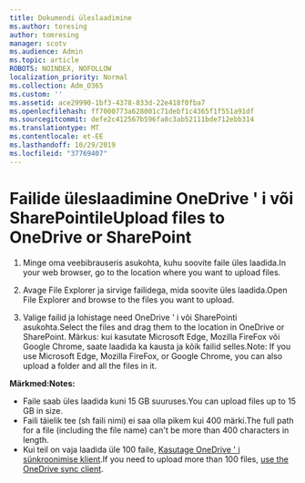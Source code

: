 ```yaml
---
title: Dokumendi üleslaadimine
ms.author: toresing
author: tomresing
manager: scotv
ms.audience: Admin
ms.topic: article
ROBOTS: NOINDEX, NOFOLLOW
localization_priority: Normal
ms.collection: Adm_O365
ms.custom: ''
ms.assetid: ace29990-1bf3-4378-833d-22e418f0fba7
ms.openlocfilehash: ff7000773a628001c71debf1c4365f1f551a91df
ms.sourcegitcommit: defe2c412567b596fa8c3ab52111bde712ebb314
ms.translationtype: MT
ms.contentlocale: et-EE
ms.lasthandoff: 10/29/2019
ms.locfileid: "37769407"
---
```

# <a name="upload-files-to-onedrive-or-sharepoint"></a><span data-ttu-id="bcf41-102">Failide üleslaadimine OneDrive ' i või SharePointile</span><span class="sxs-lookup"><span data-stu-id="bcf41-102">Upload files to OneDrive or SharePoint</span></span>

1. <span data-ttu-id="bcf41-103">Minge oma veebibrauseris asukohta, kuhu soovite faile üles laadida.</span><span class="sxs-lookup"><span data-stu-id="bcf41-103">In your web browser, go to the location where you want to upload files.</span></span>
    
2. <span data-ttu-id="bcf41-104">Avage File Explorer ja sirvige failidega, mida soovite üles laadida.</span><span class="sxs-lookup"><span data-stu-id="bcf41-104">Open File Explorer and browse to the files you want to upload.</span></span>
    
3. <span data-ttu-id="bcf41-105">Valige failid ja lohistage need OneDrive ' i või SharePointi asukohta.</span><span class="sxs-lookup"><span data-stu-id="bcf41-105">Select the files and drag them to the location in OneDrive or SharePoint.</span></span> <span data-ttu-id="bcf41-106">Märkus: kui kasutate Microsoft Edge, Mozilla FireFox või Google Chrome, saate laadida ka kausta ja kõik failid selles.</span><span class="sxs-lookup"><span data-stu-id="bcf41-106">Note: If you use Microsoft Edge, Mozilla FireFox, or Google Chrome, you can also upload a folder and all the files in it.</span></span>
    
<span data-ttu-id="bcf41-107">**Märkmed:**</span><span class="sxs-lookup"><span data-stu-id="bcf41-107">**Notes:**</span></span>

- <span data-ttu-id="bcf41-108">Faile saab üles laadida kuni 15 GB suuruses.</span><span class="sxs-lookup"><span data-stu-id="bcf41-108">You can upload files up to 15 GB in size.</span></span> 
- <span data-ttu-id="bcf41-109">Faili täielik tee (sh faili nimi) ei saa olla pikem kui 400 märki.</span><span class="sxs-lookup"><span data-stu-id="bcf41-109">The full path for a file (including the file name) can't be more than 400 characters in length.</span></span> 
- <span data-ttu-id="bcf41-110">Kui teil on vaja laadida üle 100 faile, [Kasutage OneDrive ' i sünkroonimise klient](https://go.microsoft.com/fwlink/?linkid=866427).</span><span class="sxs-lookup"><span data-stu-id="bcf41-110">If you need to upload more than 100 files, [use the OneDrive sync client](https://go.microsoft.com/fwlink/?linkid=866427).</span></span> 
  

